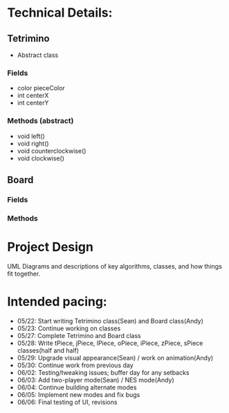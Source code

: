 
# Technical Details:

## Tetrimino
- Abstract class
### Fields
- color pieceColor
- int centerX
- int centerY
### Methods (abstract)
- void left()
- void right()
- void counterclockwise()
- void clockwise()

## Board
### Fields
### Methods


# Project Design

UML Diagrams and descriptions of key algorithms, classes, and how things fit together.



# Intended pacing:

- 05/22: Start writing Tetrimino class(Sean) and Board class(Andy)
- 05/23: Continue working on classes
- 05/27: Complete Tetrimino and Board class
- 05/28: Write tPiece, jPiece, lPiece, oPiece, iPiece, zPiece, sPiece classes(half and half)
- 05/29: Upgrade visual appearance(Sean) / work on animation(Andy)
- 05/30: Continue work from previous day
- 06/02: Testing/tweaking issues; buffer day for any setbacks
- 06/03: Add two-player mode(Sean) / NES mode(Andy)
- 06/04: Continue building alternate modes
- 06/05: Implement new modes and fix bugs
- 06/06: Final testing of UI, revisions
